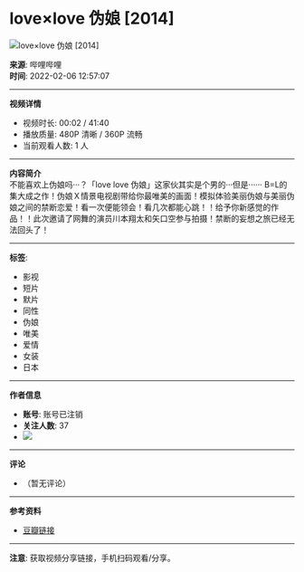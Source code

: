 # love×love 伪娘 [2014]

![love×love 伪娘  [2014]](//i2.hdslb.com/bfs/archive/38d157ba384327713e3e697a06455f7e98d08b1d.jpg@518w_290h_1c_!web-video-share-cover.webp)

**来源**: 哔哩哔哩  
**时间**: 2022-02-06 12:57:07  

---

**视频详情**

- 视频时长: 00:02 / 41:40  
- 播放质量: 480P 清晰 / 360P 流畅  
- 当前观看人数: 1 人  

---

**内容简介**  
不能喜欢上伪娘吗···？「love love 伪娘」这家伙其实是个男的···但是······ B=L的集大成之作！伪娘Ｘ情景电视剧带给你最唯美的画面！模拟体验美丽伪娘与美丽伪娘之间的禁断恋爱！看一次便能领会！看几次都能心跳！！给予你新感觉的作品！！此次邀请了网舞的演员川本翔太和矢口空参与拍摄！禁断的妄想之旅已经无法回头了！

---

**标签**: 
- 影视
- 短片
- 默片
- 同性
- 伪娘
- 唯美
- 爱情
- 女装
- 日本

---

**作者信息**  
- **账号**: 账号已注销  
- **关注人数**: 37  
- ![](//i0.hdslb.com/bfs/face/member/noface.jpg@96w_96h_1c_1s_!web-avatar.webp)  

---

**评论**  
- （暂无评论）

---

**参考资料**  
- [豆瓣链接](http://movie.douban.com/subject/26668592/) 

--- 

**注意**: 获取视频分享链接，手机扫码观看/分享。